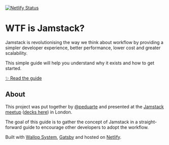 [![Netlify Status](https://api.netlify.com/api/v1/badges/801bf845-4093-4780-8cf3-32ac5bb57fa2/deploy-status)](https://app.netlify.com/sites/jamstack-wtf/deploys)

# WTF is Jamstack?

Jamstack is revolutionising the way we think about workflow by providing a simpler developer experience, better performance, lower cost and greater scalability.

This simple guide will help you understand why it exists and how to get started.

[✨ Read the guide](https://jamstack.wtf)

## About

This project was put together by [@peduarte](https://twitter.com/peduarte) and presented at the [Jamstack meetup](https://www.meetup.com/Jamstack-London/events/257961818/) ([decks here](https://speakerdeck.com/peduarte/jamstack-cheatsheet)) in London.

The goal of this guide is to gather the concept of Jamstack in a straight-forward guide to encourage other developers to adopt the workflow.

Built with [Wallop System](https://ped.ro/blog/wallop-system-built-with-modulz), [Gatsby](https://www.gatsbyjs.com/) and hosted on [Netlify](https://netlify.com/).

